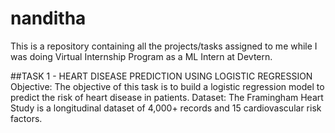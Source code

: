 # nanditha

This is a repository containing all the projects/tasks assigned to me while I was doing Virtual Internship Program as a ML Intern at Devtern.

##TASK 1 - HEART DISEASE PREDICTION USING LOGISTIC REGRESSION
Objective: The objective of this task is to build a logistic regression model to predict the risk of heart disease in patients. Dataset: The Framingham Heart Study is a longitudinal dataset of 4,000+ records and 15 cardiovascular risk factors.
